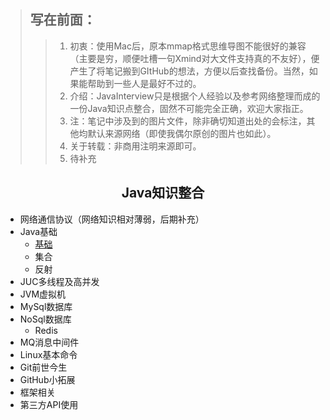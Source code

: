 > ## 写在前面：
>
> > 1. 初衷：使用Mac后，原本mmap格式思维导图不能很好的兼容（主要是穷，顺便吐槽一句Xmind对大文件支持真的不友好），便产生了将笔记搬到GItHub的想法，方便以后查找备份。当然，如果能帮助到一些人是最好不过的。
> > 2. 介绍：JavaInterview只是根据个人经验以及参考网络整理而成的一份Java知识点整合，固然不可能完全正确，欢迎大家指正。
> > 3. 注：笔记中涉及到的图片文件，除非确切知道出处的会标注，其他均默认来源网络（即使我偶尔原创的图片也如此）。
> > 4. 关于转载：非商用注明来源即可。
> > 5. 待补充

## <center>Java知识整合</center>

- 网络通信协议（网络知识相对薄弱，后期补充）
- Java基础
  - [基础](https://github.com/geeeeeeeeek/git-recipes/wiki/2.1-快速指南)
  - 集合
  - 反射
- JUC多线程及高并发
- JVM虚拟机
- MySql数据库
- NoSql数据库
  - Redis
- MQ消息中间件
- Linux基本命令
- Git前世今生
- GitHub小拓展
- 框架相关
- 第三方API使用